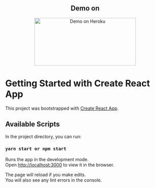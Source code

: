 <h2 align="center">Demo on</h2>
<p align="center">
  <a href="https://zerik-cpf.herokuapp.com/" target="_blank">
    <img alt="Demo on Heroku" src="https://miro.medium.com/max/3600/1*fIjRtO5P8zc3pjs0E5hYkw.png" width="320" height="150">
  </a>
</p>

# Getting Started with Create React App

This project was bootstrapped with [Create React App](https://github.com/facebook/create-react-app).

## Available Scripts

In the project directory, you can run:

### `yarn start or npm start`

Runs the app in the development mode.\
Open [http://localhost:3000](http://localhost:3000) to view it in the browser.

The page will reload if you make edits.\
You will also see any lint errors in the console.